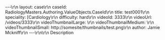 ---\r\n
                layout: case\r\n
                caseId: RadiologyMasters.Authoring.ValueObjects.CaseId\r\n
                title: test0001\r\n
                speciality: [Cardiology\r\n
                difficulty: hard\r\n
                videoId: 3333\r\n
                videoUrl: /videos/3333\r\n
                videoThumbnailLarge: \r\n
                videoThumbnailMedium: \r\n
                videoThumbnailSmall: http://somesite/thumbnails/test.png\r\n
                author: Jamie Mckniff\r\n
                ---\r\n\r\n
                Description